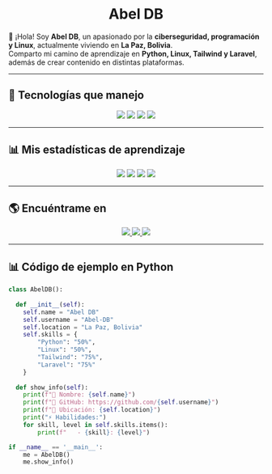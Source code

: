 <h1 align="center">
  <b>Abel DB</b>
</h1>

👋 ¡Hola! Soy **Abel DB**, un apasionado por la **ciberseguridad, programación y Linux**, actualmente viviendo en **La Paz, Bolivia**.  
Comparto mi camino de aprendizaje en **Python, Linux, Tailwind y Laravel**, además de crear contenido en distintas plataformas.

---

## 🚀 Tecnologías que manejo
<div align="center">
  <img src="https://img.shields.io/badge/-Python-3776AB?style=for-the-badge&logo=python&logoColor=white&labelColor=282828">
  <img src="https://img.shields.io/badge/-Linux-FCC624?style=for-the-badge&logo=linux&logoColor=black&labelColor=282828">
  <img src="https://img.shields.io/badge/-Tailwind-06B6D4?style=for-the-badge&logo=tailwindcss&logoColor=white&labelColor=282828">
  <img src="https://img.shields.io/badge/-Laravel-FF2D20?style=for-the-badge&logo=laravel&logoColor=white&labelColor=282828">
</div>

---

## 📊 Mis estadísticas de aprendizaje
<div align="center">
  <img src="https://img.shields.io/badge/Python-50%25-blue?style=for-the-badge&logo=python&logoColor=white">
  <img src="https://img.shields.io/badge/Linux-50%25-black?style=for-the-badge&logo=linux&logoColor=white">
  <img src="https://img.shields.io/badge/Tailwind-75%25-06B6D4?style=for-the-badge&logo=tailwindcss&logoColor=white">
  <img src="https://img.shields.io/badge/Laravel-75%25-FF2D20?style=for-the-badge&logo=laravel&logoColor=white">
</div>

---

## 🌎 Encuéntrame en
<div align="center">
  <a href="https://tiktok.com/@abeldb">
    <img src="https://img.shields.io/badge/TikTok-%23000000.svg?&style=for-the-badge&logo=tiktok&logoColor=white" />
  </a>
  <a href="https://youtube.com/@abeldb">
    <img src="https://img.shields.io/badge/YouTube-%23FF0000.svg?&style=for-the-badge&logo=youtube&logoColor=white" />
  </a>
  <a href="https://kick.com/abeldb">
    <img src="https://img.shields.io/badge/Kick-00FF00?style=for-the-badge&logo=kick&logoColor=black" />
  </a>
</div>

---

## 📊 Código de ejemplo en Python
```python
class AbelDB():
    
  def __init__(self):
    self.name = "Abel DB"
    self.username = "Abel-DB"
    self.location = "La Paz, Bolivia"
    self.skills = {
        "Python": "50%",
        "Linux": "50%",
        "Tailwind": "75%",
        "Laravel": "75%"
    }
  
  def show_info(self):
    print(f"👤 Nombre: {self.name}")
    print(f"🔗 GitHub: https://github.com/{self.username}")
    print(f"📍 Ubicación: {self.location}")
    print("⚡ Habilidades:")
    for skill, level in self.skills.items():
        print(f"   - {skill}: {level}")

if __name__ == '__main__':
    me = AbelDB()
    me.show_info()
